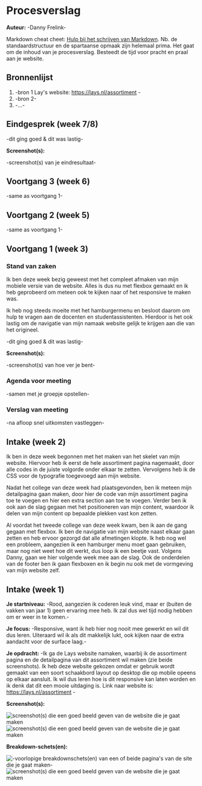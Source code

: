 # Procesverslag
**Auteur:** -Danny Frelink-

Markdown cheat cheet: [Hulp bij het schrijven van Markdown](https://github.com/adam-p/markdown-here/wiki/Markdown-Cheatsheet). Nb. de standaardstructuur en de spartaanse opmaak zijn helemaal prima. Het gaat om de inhoud van je procesverslag. Besteedt de tijd voor pracht en praal aan je website.



## Bronnenlijst
1. -bron 1 Lay's website: https://lays.nl/assortiment -
2. -bron 2-
3. -...-



## Eindgesprek (week 7/8)

-dit ging goed & dit was lastig-

**Screenshot(s):**

-screenshot(s) van je eindresultaat-



## Voortgang 3 (week 6)

-same as voortgang 1-



## Voortgang 2 (week 5)

-same as voortgang 1-



## Voortgang 1 (week 3)

### Stand van zaken

Ik ben deze week bezig geweest met het compleet afmaken van mijn mobiele versie van de website. Alles is dus nu met flexbox gemaakt en ik heb geprobeerd om meteen ook te kijken naar of het responsive te maken was.

Ik heb nog steeds moeite met het hamburgermenu en besloot daarom om hulp te vragen aan de docenten en studentassistenten. Hierdoor is het ook lastig om de navigatie van mijn namaak website gelijk te krijgen aan die van het origineel.

-dit ging goed & dit was lastig-

**Screenshot(s):**

-screenshot(s) van hoe ver je bent-

### Agenda voor meeting

-samen met je groepje opstellen-

### Verslag van meeting

-na afloop snel uitkomsten vastleggen-

## Intake (week 2)

Ik ben in deze week begonnen met het maken van het skelet van mijn website. Hiervoor heb ik eerst de hele assortiment pagina nagemaakt, door alle codes in de juiste volgorde onder elkaar te zetten. Vervolgens heb ik de CSS voor de typografie toegevoegd aan mijn website.

Nadat het college van deze week had plaatsgevonden, ben ik meteen mijn detailpagina gaan maken, door hier de code van mijn assortiment pagina toe te voegen en hier een extra section aan toe te voegen. Verder ben ik ook aan de slag gegaan met het positioneren van mijn content, waardoor ik delen van mijn content op bepaalde plekken vast kon zetten.

Al voordat het tweede college van deze week kwam, ben ik aan de gang gegaan met flexbox. Ik ben de navigatie van mijn website naast elkaar gaan zetten en heb ervoor gezorgd dat alle afmetingen klopte. Ik heb nog wel een probleem, aangezien ik een hamburger menu moet gaan gebruiken, maar nog niet weet hoe dit werkt, dus loop ik een beetje vast. Volgens Danny, gaan we hier volgende week mee aan de slag. Ook de onderdelen van de footer ben ik gaan flexboxen en ik begin nu ook met de vormgeving van mijn website zelf.

## Intake (week 1)

**Je startniveau:** -Rood, aangezien ik coderen leuk vind, maar er (buiten de vakken van jaar 1) geen ervaring mee heb. Ik zal dus wel tijd nodig hebben om er weer in te komen.-

**Je focus:** -Responsive, want ik heb hier nog nooit mee gewerkt en wil dit dus leren. Uiteraard wil ik als dit makkelijk lukt, ook kijken naar de extra aandacht voor de surface laag.-

**Je opdracht:** -Ik ga de Lays website namaken, waarbij ik de assortiment pagina en de detailpagina van dit assortiment wil maken (zie beide screenshots). Ik heb deze website gekozen omdat er gebruik wordt gemaakt van een soort schaakbord layout op desktop die op mobile opeens op elkaar aansluit. Ik wil dus leren hoe is dit responsive kan laten worden en ik denk dat dit een mooie uitdaging is. Link naar website is: https://lays.nl/assortiment -

**Screenshot(s):**

![screenshot(s) die een goed beeld geven van de website die je gaat maken](images/readme/lays-pagina1.png) 
![screenshot(s) die een goed beeld geven van de website die je gaat maken](images/readme/lays-pagina2.png)

**Breakdown-schets(en):**

![-voorlopige breakdownschets(en) van een of beide pagina's van de site die je gaat maken-](images/readme/breakdown-schets1.jpeg) 
![screenshot(s) die een goed beeld geven van de website die je gaat maken](images/readme/breakdown-schets2.jpeg)
